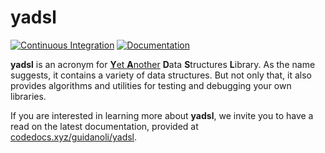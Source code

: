 # yadsl

[![Continuous Integration](https://github.com/guidanoli/yadsl/actions/workflows/ci.yml/badge.svg)](https://github.com/guidanoli/yadsl/actions/workflows/ci.yml)
[![Documentation](https://codedocs.xyz/guidanoli/yadsl.svg)](https://codedocs.xyz/guidanoli/yadsl/)

**yadsl** is an acronym for [**Y**et **A**nother](https://en.wikipedia.org/wiki/Yet_another) **D**ata **S**tructures **L**ibrary.
As the name suggests, it contains a variety of data structures. But not only that, it also provides algorithms
and utilities for testing and debugging your own libraries.

If you are interested in learning more about **yadsl**, we invite you to have a read on the latest documentation, provided at [codedocs.xyz/guidanoli/yadsl](https://codedocs.xyz/guidanoli/yadsl/).
